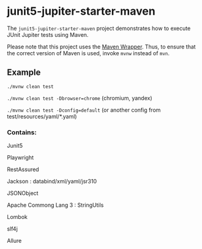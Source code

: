 # junit5-jupiter-starter-maven

The `junit5-jupiter-starter-maven` project demonstrates how to execute JUnit Jupiter
tests using Maven.

Please note that this project uses the [Maven Wrapper](https://github.com/apache/maven-wrapper).
Thus, to ensure that the correct version of Maven is used, invoke `mvnw` instead of `mvn`.

## Example

`./mvnw clean test`

`./mvnw clean test -Dbrowser=chrome` (chromium, yandex)

`./mvnw clean test -Dconfig=default` (or another config from test/resources/yaml/*.yaml)

### Contains:

Junit5

Playwright

RestAssured

Jackson : databind/xml/yaml/jsr310

JSONObject

Apache Commong Lang 3 : StringUtils

Lombok

slf4j

Allure
